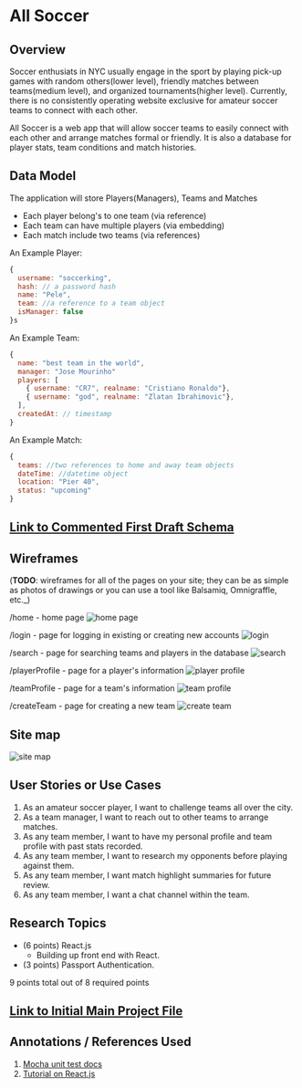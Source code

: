 # All Soccer


## Overview

Soccer enthusiats in NYC usually engage in the sport by playing pick-up games with random others(lower level), friendly matches between teams(medium level), and organized tournaments(higher level). Currently, there is no consistently operating website exclusive for amateur soccer teams to connect with each other.

All Soccer is a web app that will allow soccer teams to easily connect with each other and arrange matches formal or friendly. It is also a database for player stats, team conditions and match histories.


## Data Model

The application will store Players(Managers), Teams and Matches

* Each player belong's to one team (via reference)
* Each team can have multiple players (via embedding)
* Each match include two teams (via references)


An Example Player:

```javascript
{
  username: "soccerking",
  hash: // a password hash
  name: "Pele",
  team: //a reference to a team object
  isManager: false
}s
```

An Example Team:

```javascript
{
  name: "best team in the world",
  manager: "Jose Mourinho"
  players: [
    { username: "CR7", realname: "Cristiano Ronaldo"},
    { username: "god", realname: "Zlatan Ibrahimovic"},
  ],
  createdAt: // timestamp
}
```

An Example Match:

```javascript
{
  teams: //two references to home and away team objects
  dateTime: //datetime object
  location: "Pier 40",
  status: "upcoming"
}
```


## [Link to Commented First Draft Schema](db.js) 


## Wireframes

(__TODO__: wireframes for all of the pages on your site; they can be as simple as photos of drawings or you can use a tool like Balsamiq, Omnigraffle, etc._)

/home - home page
![home page](documentation/HomePage.png)

/login - page for logging in existing or creating new accounts
![login](documentation/LoginSignup.png)

/search - page for searching teams and players in the database
![search](documentation/SearchTeamPlayer.png)

/playerProfile - page for a player's information
![player profile](documentation/PlayerProfile.png)

/teamProfile - page for a team's information
![team profile](documentation/TeamProfile.png)

/createTeam - page for creating a new team
![create team](documentation/CreateTeam.png)


## Site map

![site map](documentation/site-map.png)

## User Stories or Use Cases

1. As an amateur soccer player, I want to challenge teams all over the city.
2. As a team manager, I want to reach out to other teams to arrange matches.
3. As any team member, I want to have my personal profile and team profile with past stats recorded.
4. As any team member, I want to research my opponents before playing against them.
5. As any team member, I want match highlight summaries for future review.
6. As any team member, I want a chat channel within the team.


## Research Topics

* (6 points) React.js
    * Building up front end with React.
* (3 points) Passport Authentication.

9 points total out of 8 required points


## [Link to Initial Main Project File](back-end/app.js) 


## Annotations / References Used

1. [Mocha unit test docs](https://mochajs.org/)
2. [Tutorial on React.js](https://reactjs.org/tutorial/tutorial.html)

